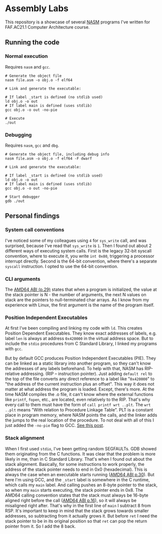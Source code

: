 # Assembly Labs

This repository is a showcase of several [NASM](https://www.nasm.us) programs I've written for FAF.AC21.1 Computer Architecture course. 

## Running the code

### Normal execution

Requires `nasm` and `gcc`.

```shell
# Generate the object file
nasm file.asm -o obj.o -f elf64

# Link and generate the executable:

# If label _start is defined (no stdlib used)
ld obj.o -o out
# If label main is defined (uses stdlib)
gcc obj.o -o out -no-pie

# Execute
./out
```

### Debugging

Requires `nasm`, `gcc` and `dbg`.

```shell
# Generate the object file, including debug info
nasm file.asm -o obj.o -f elf64 -F dwarf

# Link and generate the executable:

# If label _start is defined (no stdlib used)
ld obj.o -o out
# If label main is defined (uses stdlib)
gcc obj.o -o out -no-pie

# Start debugger
gdb ./out
```

## Personal findings

### System call conventions

I've noticed some of my colleagues using `4` for `sys_write` call, and was surprised, because I've read that `sys_write` is `1`. Then I found out about 2 different ways of executing system calls. First is the legacy 32-bit syscall convention, where to execute it, you write `int 0x80`, triggering a processor interrupt directly. Second is the 64-bit convention, where there's a separate `syscall` instruction. I opted to use the 64-bit convention.

### CLI arguments

The [AMD64 ABI (p.29)](https://refspecs.linuxbase.org/elf/x86_64-abi-0.99.pdf#page=30) states that when a program is initialized, the value at the stack pointer is N - the number of arguments, the next N values on stack are the pointers to null-terminated char arrays. As I know from my experience with Linux, the first argument is the name of the program itself.

### Position Independent Executables

At first I've been compiling and linking my code with `ld`.
This creates Position Dependent Executables. They know exact addresses of labels, e.g. label `len` is always at address `0x420000` in the virtual address space. But to include the `stdio` procedures from C Standard Library, I linked my programs with `gcc`.

But by default GCC produces Position Independent Executables (PIE). They can be linked as a static library into another program, so they can't know the addresses of any labels beforehand. To help with that, NASM has RIP-relative addressing. (RIP – instruction pointer). Just adding `default rel` to the top of the file converts any direct reference to a label like "`0x420000`" to "the address of the current instruction plus an offset". This way it does not matter at what address the program is loaded.
Except, there's more. At the time NASM compiles the .o file, it can't know where the external functions like `printf`, `fopen`, etc., are located, even relatively to the RIP. That's why every call to them must have the form of `call printf wrt ..plt`. The `wrt ..plt` means "With relation to Procedure Linkage Table". PLT is a constant place in program memory, where NASM points the calls, and the linker adds the jumps to the real location of the procedure.
To not deal with all of this I just added the `-no-pie` flag to GCC. [See this post](https://stackoverflow.com/questions/52126328/cant-call-c-standard-library-function-on-64-bit-linux-from-assembly-yasm-code/52131094#52131094).

### Stack alignment

When I first used `stdio`, I've been getting random SEGFAULTs. GDB showed them originating from the C functions. It was clear that the problem is more likely in me, than in C Standard Library. That's when I found out about the stack alignment. Basically, for some instructions to work properly, the address of the stack pointer needs to end in 0x0 (hexadecimal). This is always the case when an executable starts running ([AMD64 ABI p.30](https://refspecs.linuxbase.org/elf/x86_64-abi-0.99.pdf#page=31)). But here I'm using GCC, and the `_start` label is somewhere in the C runtime, which calls my `main` label. And calling pushes an 8-byte pointer to the stack, so when my `main` starts executing, the stack pointer ends in 0x8. The AMD64 calling convention states that the stack must always be 16-byte aligned right before the call ([AMD64 ABI p.16](https://refspecs.linuxbase.org/elf/x86_64-abi-0.99.pdf#page=17)), so it will always be misaligned right after. That's why in the first line of `main` I subtract 8 from RSP. It's important to keep in mind that the stack grows towards smaller addresses, so subtracting from it actually grows it. But before `ret` I need the stack pointer to be in its original position so that `ret` can pop the return pointer from it. So I add the 8 back.